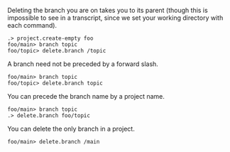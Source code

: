 Deleting the branch you are on takes you to its parent (though this is impossible to see in a transcript, since we set
your working directory with each command).

```ucm
.> project.create-empty foo
foo/main> branch topic
foo/topic> delete.branch /topic
```

A branch need not be preceded by a forward slash.

```ucm
foo/main> branch topic
foo/topic> delete.branch topic
```

You can precede the branch name by a project name.

```ucm
foo/main> branch topic
.> delete.branch foo/topic
```

You can delete the only branch in a project.

```ucm
foo/main> delete.branch /main
```
